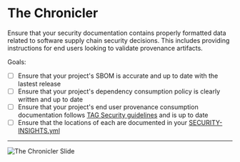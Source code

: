 # The Chronicler

Ensure that your security documentation contains properly formatted data related to software supply chain security decisions. This includes providing instructions for end users looking to validate provenance artifacts.

Goals:

- [ ] Ensure that your project's SBOM is accurate and up to date with the lastest release
- [ ] Ensure that your project's dependency consumption policy is clearly written and up to date
- [ ] Ensure that your project's end user provenance consumption documentation follows [TAG Security guidelines](https://github.com/cncf/tag-security/tree/main/provenance-implementation) and is up to date
- [ ] Ensure that the locations of each are documented in your [SECURITY-INSIGHTS.yml](https://github.com/ossf/security-insights-spec/blob/main/specification.yml)

-----

![The Chronicler Slide](images/chronicler_slide.png)

